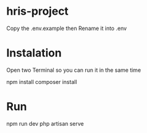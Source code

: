 # hris-project

Copy the .env.example then
Rename it into .env
# Instalation
Open two Terminal so you can run it in the same time

npm install
composer install

# Run
npm run dev
php artisan serve